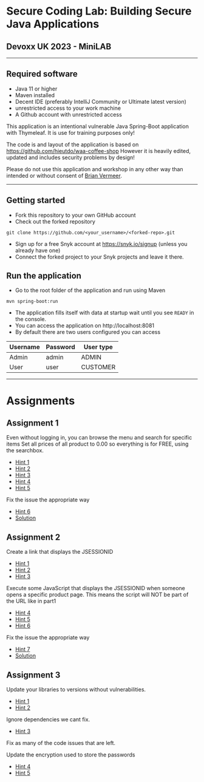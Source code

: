 # Secure Coding Lab: Building Secure Java Applications
## Devoxx UK 2023 - MiniLAB

----
## Required software
- Java 11 or higher
- Maven installed
- Decent IDE (preferably IntelliJ Community or Ultimate latest version)
- unrestricted access to your work machine
- A Github account with unrestricted access


This application is an intentional vulnerable Java Spring-Boot application with Thymeleaf.
It is use for training purposes only!

The code is and layout of the application is based on https://github.com/hieutdo/waa-coffee-shop
However it is heavily edited, updated and includes security problems by design!

Please do not use this application and workshop in any other way than intended or without consent of [Brian Vermeer](https://brianvermeer.nl).

---

## Getting started

- Fork this repository to your own GitHub account
- Check out the forked repository
```
git clone https://github.com/<your_username>/<forked-repo>.git 
```
- Sign up for a free Snyk account at https://snyk.io/signup (unless you already have one)
- Connect the forked project to your Snyk projects and leave it there.

## Run the application
- Go to the root folder of the application and run using Maven
```
mvn spring-boot:run
```
- The application fills itself with data at startup wait until you see `READY` in the console.
- You can access the application on http://localhost:8081
- By default there are two users configured you can access

| Username | Password | User type |
|----------|----------|-----------|
| Admin    | admin    | ADMIN     |
| User     | user     | CUSTOMER  |

---

# Assignments

## Assignment 1
Even without logging in, you can browse the menu and search for specific items
Set all prices of all product to 0.00 so everything is for FREE, using the searchbox.

- [Hint 1](workshop/freeloader/hint1.md)
- [Hint 2](workshop/freeloader/hint2.md)
- [Hint 3](workshop/freeloader/hint3.md)
- [Hint 4](workshop/freeloader/hint4.md)
- [Hint 5](workshop/freeloader/hint5.md)

Fix the issue the appropriate way

- [Hint 6](workshop/freeloader/hint6.md)
- [Solution](workshop/freeloader/solution.md)

## Assignment 2
Create a link that displays the JSESSIONID

- [Hint 1](workshop/takeacookie/hint1.md)
- [Hint 2](workshop/takeacookie/hint2.md)
- [Hint 3](workshop/takeacookie/hint3.md)


Execute some JavaScript that displays the JSESSIONID when someone opens a specific product page.
This means the script will NOT be part of the URL like in part1

- [Hint 4](workshop/takeacookie/hint4.md)
- [Hint 5](workshop/takeacookie/hint5.md)
- [Hint 6](workshop/takeacookie/hint6.md)

Fix the issue the appropriate way

- [Hint 7](workshop/takeacookie/hint7.md)
- [Solution](workshop/takeacookie/solution.md)

## Assignment 3
Update your libraries to versions without vulnerabilities.

- [Hint 1](workshop/hardening/hint1.md)
- [Hint 2](workshop/hardening/hint2.md)

Ignore dependencies we cant fix.
- [Hint 3](workshop/hardening/hint3.md)

Fix as many of the code issues that are left.

Update the encryption used to store the passwords
- [Hint 4](workshop/hardening/hint4.md)
- [Hint 5](workshop/hardening/hint5.md)